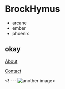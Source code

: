 # BrockHymus
- arcane
- ember
- phoenix
## okay

[About](https://www.bockexe.weebly.com)

[Contact](https://notbock.github.io/contact.html)

<! --- ![another image](https://i.imgur.com/CpPHlTj.jpeg)>
